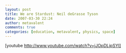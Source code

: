 ```yaml
---
layout: post
title: We are Stardust: Neil deGrasse Tyson
date: 2007-03-30 22:24
author: metavalent
comments: true
categories: [education, metavalent, physics, space]
---
```

[youtube http://www.youtube.com/watch?v=jJOpDLjpSYI]
